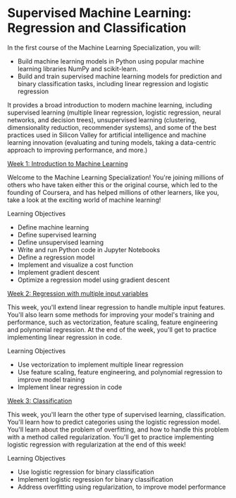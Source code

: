 # Supervised Machine Learning: Regression and Classification

In the first course of the Machine Learning Specialization, you will:

- Build machine learning models in Python using popular machine learning libraries NumPy and scikit-learn.
- Build and train supervised machine learning models for prediction and binary classification tasks, including linear regression and logistic regression

It provides a broad introduction to modern machine learning, including supervised learning (multiple linear regression, logistic regression, neural networks, and decision trees), unsupervised learning (clustering, dimensionality reduction, recommender systems), and some of the best practices used in Silicon Valley for artificial intelligence and machine learning innovation (evaluating and tuning models, taking a data-centric approach to improving performance, and more.)

[Week 1: Introduction to Machine Learning](./week1/README.md)

Welcome to the Machine Learning Specialization! You're joining millions of others who have taken either this or the original course, which led to the founding of Coursera, and has helped millions of other learners, like you, take a look at the exciting world of machine learning!

Learning Objectives
- Define machine learning
- Define supervised learning
- Define unsupervised learning
- Write and run Python code in Jupyter Notebooks
- Define a regression model
- Implement and visualize a cost function
- Implement gradient descent
- Optimize a regression model using gradient descent

[Week 2: Regression with multiple input variables](./week2/README.md)

This week, you'll extend linear regression to handle multiple input features. You'll also learn some methods for improving your model's training and performance, such as vectorization, feature scaling, feature engineering and polynomial regression. At the end of the week, you'll get to practice implementing linear regression in code.

Learning Objectives
- Use vectorization to implement multiple linear regression
- Use feature scaling, feature engineering, and polynomial regression to improve model training
- Implement linear regression in code


[Week 3: Classification](./week3/README.md)

This week, you'll learn the other type of supervised learning, classification. You'll learn how to predict categories using the logistic regression model. You'll learn about the problem of overfitting, and how to handle this problem with a method called regularization. You'll get to practice implementing logistic regression with regularization at the end of this week!

Learning Objectives
- Use logistic regression for binary classification
- Implement logistic regression for binary classification
- Address overfitting using regularization, to improve model performance

